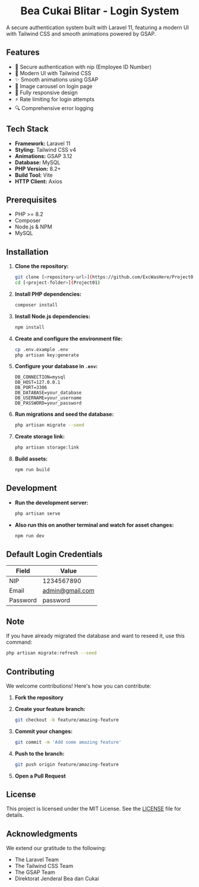 <h1 align="center">Bea Cukai Blitar - Login System</h1>

A secure authentication system built with Laravel 11, featuring a modern UI with Tailwind CSS and smooth animations powered by GSAP.

## Features

-   🔐 Secure authentication with nip (Employee ID Number)
-   🎨 Modern UI with Tailwind CSS
-   ✨ Smooth animations using GSAP
-   🔄 Image carousel on login page
-   📱 Fully responsive design
-   ⚡ Rate limiting for login attempts
-   🔍 Comprehensive error logging

## Tech Stack

-   **Framework:** Laravel 11
-   **Styling:** Tailwind CSS v4
-   **Animations:** GSAP 3.12
-   **Database:** MySQL
-   **PHP Version:** 8.2+
-   **Build Tool:** Vite
-   **HTTP Client:** Axios

## Prerequisites

-   PHP >= 8.2
-   Composer
-   Node.js & NPM
-   MySQL

## Installation

1. **Clone the repository:**

    ```bash
    git clone [<repository-url>](https://github.com/ExcWasHere/Project01.git)
    cd [<project-folder>](Project01)
    ```

2. **Install PHP dependencies:**

    ```bash
    composer install
    ```

3. **Install Node.js dependencies:**

    ```bash
    npm install
    ```

4. **Create and configure the environment file:**

    ```bash
    cp .env.example .env
    php artisan key:generate
    ```

5. **Configure your database in `.env`:**

    ```env
    DB_CONNECTION=mysql
    DB_HOST=127.0.0.1
    DB_PORT=3306
    DB_DATABASE=your_database
    DB_USERNAME=your_username
    DB_PASSWORD=your_password
    ```

6. **Run migrations and seed the database:**

    ```bash
    php artisan migrate --seed
    ```

7. **Create storage link:**

    ```bash
    php artisan storage:link
    ```

8. **Build assets:**

    ```bash
    npm run build
    ```

## Development

-   **Run the development server:**

    ```bash
    php artisan serve
    ```

-   **Also run this on another terminal and watch for asset changes:**

    ```bash
    npm run dev
    ```

## Default Login Credentials

| Field    | Value           |
| -------- | --------------- |
| NIP      | 1234567890      |
| Email    | admin@gmail.com |
| Password | password        |

## Note
If you have already migrated the database and want to reseed it, use this command:

```bash
php artisan migrate:refresh --seed
```

## Contributing

We welcome contributions! Here's how you can contribute:

1. **Fork the repository**
2. **Create your feature branch:**

    ```bash
    git checkout -b feature/amazing-feature
    ```

3. **Commit your changes:**

    ```bash
    git commit -m 'Add some amazing feature'
    ```

4. **Push to the branch:**

    ```bash
    git push origin feature/amazing-feature
    ```

5. **Open a Pull Request**

## License

This project is licensed under the MIT License. See the [LICENSE](LICENSE) file for details.

## Acknowledgments

We extend our gratitude to the following:

-   The Laravel Team
-   The Tailwind CSS Team
-   The GSAP Team
-   Direktorat Jenderal Bea dan Cukai